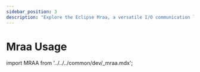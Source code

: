 ```yaml
---
sidebar_position: 3
description: "Explore the Eclipse Mraa, a versatile I/O communication library for Linux"
---
```


# Mraa Usage

import MRAA from '../../../common/dev/\_mraa.mdx';

<MRAA install_by_source_code={true} branch="Add_Radxa_ROCK2_Series_Support" />
